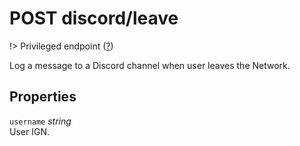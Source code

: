 # <span class="badge badge-light">POST</span> <span class="badge badge-light">discord/leave</span>

!> Privileged endpoint ([?](privileged.md))

Log a message to a Discord channel when user leaves the Network.

## Properties

`username` *string*  
User IGN.



